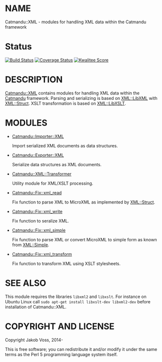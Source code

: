 # NAME

Catmandu::XML - modules for handling XML data within the Catmandu framework

# Status

[![Build Status](https://travis-ci.org/LibreCat/Catmandu-XML.png)](https://travis-ci.org/LibreCat/Catmandu-XML)
[![Coverage Status](https://coveralls.io/repos/LibreCat/Catmandu-XML/badge.png)](https://coveralls.io/r/LibreCat/Catmandu-XML)
[![Kwalitee Score](http://cpants.cpanauthors.org/dist/Catmandu-XML.png)](http://cpants.cpanauthors.org/dist/Catmandu-XML)

# DESCRIPTION

[Catmandu::XML](https://metacpan.org/pod/Catmandu::XML) contains modules for handling XML data within the [Catmandu](https://metacpan.org/pod/Catmandu)
framework. Parsing and serializing is based on [XML::LibXML](https://metacpan.org/pod/XML::LibXML) with
[XML::Struct](https://metacpan.org/pod/XML::Struct). XSLT transformation is based on [XML::LibXSLT](https://metacpan.org/pod/XML::LibXSLT).

# MODULES

- [Catmandu::Importer::XML](https://metacpan.org/pod/Catmandu::Importer::XML)

    Import serialized XML documents as data structures.

- [Catmandu::Exporter::XML](https://metacpan.org/pod/Catmandu::Exporter::XML)

    Serialize data structures as XML documents.

- [Catmandu::XML::Transformer](https://metacpan.org/pod/Catmandu::XML::Transformer)

    Utility module for XML/XSLT processing.

- [Catmandu::Fix::xml\_read](https://metacpan.org/pod/Catmandu::Fix::xml_read)

    Fix function to parse XML to MicroXML as implemented by [XML::Struct](https://metacpan.org/pod/XML::Struct).

- [Catmandu::Fix::xml\_write](https://metacpan.org/pod/Catmandu::Fix::xml_write)

    Fix function to seralize XML.

- [Catmandu::Fix::xml\_simple](https://metacpan.org/pod/Catmandu::Fix::xml_simple)

    Fix function to parse XML or convert MicroXML to simple form as known from
    [XML::Simple](https://metacpan.org/pod/XML::Simple).

- [Catmandu::Fix::xml\_transform](https://metacpan.org/pod/Catmandu::Fix::xml_transform)

    Fix function to transform XML using XSLT stylesheets.

# SEE ALSO

This module requires the libraries `libxml2` and `libxslt`. For instance on
Ubuntu Linux call `sudo apt-get install libxslt-dev libxml2-dev` before
installation of Catmandu::XML.

# COPYRIGHT AND LICENSE

Copyright Jakob Voss, 2014-

This is free software; you can redistribute it and/or modify it under the same
terms as the Perl 5 programming language system itself.
